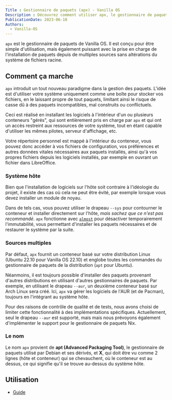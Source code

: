 ```yaml
---
Title : Gestionnaire de paquets (apx) - Vanilla OS
Description : Découvrez comment utiliser apx, le gestionnaire de paquets de Vanilla OS.
PublicationDate: 2023-06-10
Authors: 
  - Vanilla-OS
---
```


`apx` est le gestionnaire de paquets de Vanilla OS. Il est conçu pour être simple d'utilisation,
mais également puissant avec la prise en charge de l'installation de paquets depuis de multiples sources sans altérations du système de fichiers racine.

## Comment ça marche

`apx` introduit un tout nouveau paradigme dans la gestion des paquets.
L'idée est d'utiliser votre système uniquement comme une boîte pour stocker vos fichiers,
en le laissant propre de tout paquets, limitant ainsi le risque de casse dû
à des paquets incompatibles, mal construits ou conflictuels.

Ceci est réalisé en installant les logiciels à l'intérieur d'un ou plusieurs conteneurs "gérés",
qui sont entièrement pris en charge par `apx` et qui ont un accès restreint aux ressources de votre système,
tout en étant capable d'utiliser les mêmes pilotes, serveur d'affichage, etc.

Votre répertoire personnel est mappé à l'intérieur du conteneur,
vous pouvez donc accéder à vos fichiers de configuration, vos préférences et autres données vitales nécessaires aux paquets installés, ainsi qu'à vos propres fichiers depuis les logiciels
installés, par exemple en ouvrant un fichier dans LibreOffice.

### Système hôte

Bien que l'installation de logiciels sur l'hôte soit contraire à l'idéologie du projet,
il existe des cas où cela ne peut être évité, par exemple lorsque vous devez
installer un module de noyau.

Dans de tels cas, vous pouvez utiliser le drapeau `--sys` pour contourner le conteneur et
installer directement sur l'hôte, *mais sachez que ce n'est pas recommandé*. `apx`
fonctionne avec [`almost`](/docs/almost) pour désactiver temporairement l'immutabilité,
vous permettant d'installer les paquets nécessaires et de restaurer le système par la suite.

### Sources multiples

Par défaut, `apx` fournit un conteneur basé sur votre distribution Linux (Ubuntu 22.10 pour Vanilla OS 22.10)
et englobe toutes les commandes du gestionnaire de paquets de la distribution (`apt` pour Ubuntu).

Néanmoins, il est toujours possible d'installer des paquets provenant d'autres distributions
en utilisant d'autres gestionnaires de paquets. Par exemple, en utilisant le drapeau `--aur`,
un deuxième conteneur basé sur Arch Linux sera créé.
Ici, `apx` va gérer les logiciels de l'AUR (et de Pacman), toujours en l'intégrant au système hôte.

Pour des raisons de contrôle de qualité et de tests, nous avons choisi de limiter cette fonctionnalité
à des implémentations spécifiques. Actuellement, seul le drapeau `--aur` est supporté, mais
mais nous prévoyons également d'implémenter le support pour le gestionnaire de paquets Nix.

### Le nom

Le nom `apx` provient de **apt (Advanced Packaging Tool)**, le gestionnaire de paquets utilisé par Debian et ses dérivés, et **X**, qui doit être vu comme
2 lignes (hôte et conteneur) qui se chevauchent, où le conteneur est au dessus,
ce qui signifie qu'il se trouve au-dessus du système hôte.

## Utilisation

- [Guide](apx-manpage)
